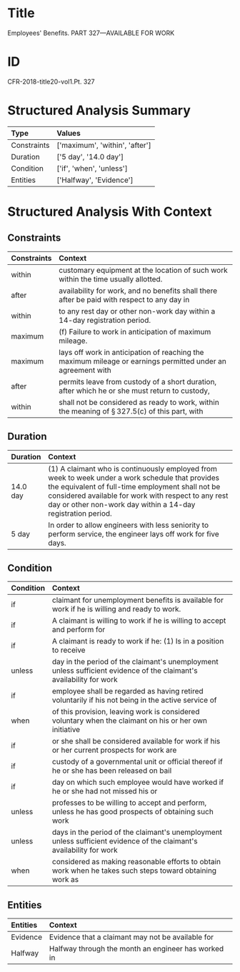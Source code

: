 # Title

 Employees' Benefits. PART 327—AVAILABLE FOR WORK


# ID

 CFR-2018-title20-vol1.Pt. 327


# Structured Analysis Summary

| Type        | Values                         |
|:------------|:-------------------------------|
| Constraints | ['maximum', 'within', 'after'] |
| Duration    | ['5 day', '14.0 day']          |
| Condition   | ['if', 'when', 'unless']       |
| Entities    | ['Halfway', 'Evidence']        |


# Structured Analysis With Context

 


## Constraints

| Constraints   | Context                                                                                                     |
|:--------------|:------------------------------------------------------------------------------------------------------------|
| within        | customary equipment at the location of such work within  the time usually allotted.                         |
| after         | availability for work, and no benefits shall there after be paid with respect to any day in                 |
| within        | to any rest day or other non-work day within  a 14-day registration period.                                 |
| maximum       | (f) Failure to work in anticipation of  maximum  mileage.                                                   |
| maximum       | lays off work in anticipation of reaching the maximum mileage or earnings permitted under an agreement with |
| after         | permits leave from custody of a short duration, after which he or she must return to custody,               |
| within        | shall not be considered as ready to work, within the meaning of &#167;&#8201;327.5(c) of this part, with    |


## Duration

| Duration   | Context                                                                                                                                                                                                                                                                     |
|:-----------|:----------------------------------------------------------------------------------------------------------------------------------------------------------------------------------------------------------------------------------------------------------------------------|
| 14.0 day   | (1) A claimant who is continuously employed from week to week under a work schedule that provides the equivalent of full-time employment shall not be considered available for work with respect to any rest day or other non-work day within a 14-day registration period. |
| 5 day      | In order to allow engineers with less seniority to perform service, the engineer lays off work for five days.                                                                                                                                                               |


## Condition

| Condition   | Context                                                                                                              |
|:------------|:---------------------------------------------------------------------------------------------------------------------|
| if          | claimant for unemployment benefits is available for work if  he is willing and ready to work.                        |
| if          | A claimant is willing to work  if he is willing to accept and perform for                                            |
| if          | A claimant is ready to work  if he: (1) Is in a position to receive                                                  |
| unless      | day in the period of the claimant's unemployment unless sufficient evidence of the claimant's availability for work  |
| if          | employee shall be regarded as having retired voluntarily if his not being in the active service of                   |
| when        | of this provision, leaving work is considered voluntary when the claimant on his or her own initiative               |
| if          | or she shall be considered available for work if his or her current prospects for work are                           |
| if          | custody of a governmental unit or official thereof if he or she has been released on bail                            |
| if          | day on which such employee would have worked if he or she had not missed his or                                      |
| unless      | professes to be willing to accept and perform, unless he has good prospects of obtaining such work                   |
| unless      | days in the period of the claimant's unemployment unless sufficient evidence of the claimant's availability for work |
| when        | considered as making reasonable efforts to obtain work when he takes such steps toward obtaining work as             |


## Entities

| Entities   | Context                                             |
|:-----------|:----------------------------------------------------|
| Evidence   | Evidence that a claimant may not be available for   |
| Halfway    | Halfway through the month an engineer has worked in |


